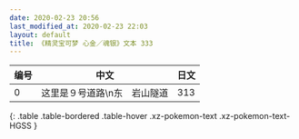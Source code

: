 ```yaml
---
date: 2020-02-23 20:56
last_modified_at: 2020-02-23 22:03
layout: default
title: 《精灵宝可梦 心金／魂银》文本 333
---
```

| 编号 | 中文 | 日文 |
| ---- | ---- | ---- |
| 0 | 这里是９号道路\n东　岩山隧道 | 313 |
{: .table .table-bordered .table-hover .xz-pokemon-text .xz-pokemon-text-HGSS }